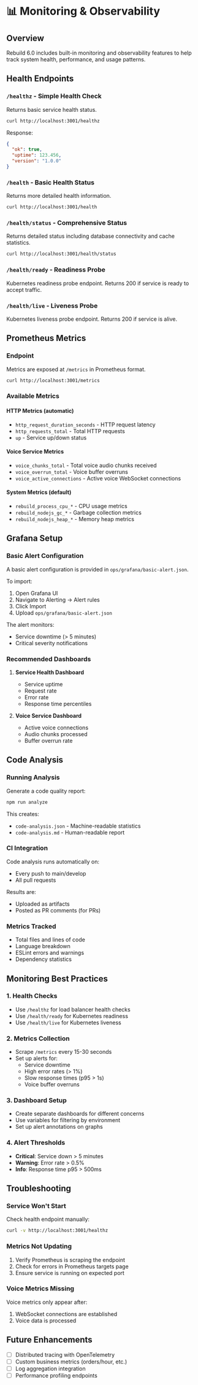 # 📊 Monitoring & Observability

## Overview

Rebuild 6.0 includes built-in monitoring and observability features to help track system health, performance, and usage patterns.

## Health Endpoints

### `/healthz` - Simple Health Check
Returns basic service health status.

```bash
curl http://localhost:3001/healthz
```

Response:
```json
{
  "ok": true,
  "uptime": 123.456,
  "version": "1.0.0"
}
```

### `/health` - Basic Health Status
Returns more detailed health information.

```bash
curl http://localhost:3001/health
```

### `/health/status` - Comprehensive Status
Returns detailed status including database connectivity and cache statistics.

```bash
curl http://localhost:3001/health/status
```

### `/health/ready` - Readiness Probe
Kubernetes readiness probe endpoint. Returns 200 if service is ready to accept traffic.

### `/health/live` - Liveness Probe
Kubernetes liveness probe endpoint. Returns 200 if service is alive.

## Prometheus Metrics

### Endpoint
Metrics are exposed at `/metrics` in Prometheus format.

```bash
curl http://localhost:3001/metrics
```

### Available Metrics

#### HTTP Metrics (automatic)
- `http_request_duration_seconds` - HTTP request latency
- `http_requests_total` - Total HTTP requests
- `up` - Service up/down status

#### Voice Service Metrics
- `voice_chunks_total` - Total voice audio chunks received
- `voice_overrun_total` - Voice buffer overruns
- `voice_active_connections` - Active voice WebSocket connections

#### System Metrics (default)
- `rebuild_process_cpu_*` - CPU usage metrics
- `rebuild_nodejs_gc_*` - Garbage collection metrics
- `rebuild_nodejs_heap_*` - Memory heap metrics

## Grafana Setup

### Basic Alert Configuration
A basic alert configuration is provided in `ops/grafana/basic-alert.json`.

To import:
1. Open Grafana UI
2. Navigate to Alerting → Alert rules
3. Click Import
4. Upload `ops/grafana/basic-alert.json`

The alert monitors:
- Service downtime (> 5 minutes)
- Critical severity notifications

### Recommended Dashboards

1. **Service Health Dashboard**
   - Service uptime
   - Request rate
   - Error rate
   - Response time percentiles

2. **Voice Service Dashboard**
   - Active voice connections
   - Audio chunks processed
   - Buffer overrun rate

## Code Analysis

### Running Analysis
Generate a code quality report:

```bash
npm run analyze
```

This creates:
- `code-analysis.json` - Machine-readable statistics
- `code-analysis.md` - Human-readable report

### CI Integration
Code analysis runs automatically on:
- Every push to main/develop
- All pull requests

Results are:
- Uploaded as artifacts
- Posted as PR comments (for PRs)

### Metrics Tracked
- Total files and lines of code
- Language breakdown
- ESLint errors and warnings
- Dependency statistics

## Monitoring Best Practices

### 1. Health Checks
- Use `/healthz` for load balancer health checks
- Use `/health/ready` for Kubernetes readiness
- Use `/health/live` for Kubernetes liveness

### 2. Metrics Collection
- Scrape `/metrics` every 15-30 seconds
- Set up alerts for:
  - Service downtime
  - High error rates (> 1%)
  - Slow response times (p95 > 1s)
  - Voice buffer overruns

### 3. Dashboard Setup
- Create separate dashboards for different concerns
- Use variables for filtering by environment
- Set up alert annotations on graphs

### 4. Alert Thresholds
- **Critical**: Service down > 5 minutes
- **Warning**: Error rate > 0.5%
- **Info**: Response time p95 > 500ms

## Troubleshooting

### Service Won't Start
Check health endpoint manually:
```bash
curl -v http://localhost:3001/healthz
```

### Metrics Not Updating
1. Verify Prometheus is scraping the endpoint
2. Check for errors in Prometheus targets page
3. Ensure service is running on expected port

### Voice Metrics Missing
Voice metrics only appear after:
1. WebSocket connections are established
2. Voice data is processed

## Future Enhancements

- [ ] Distributed tracing with OpenTelemetry
- [ ] Custom business metrics (orders/hour, etc.)
- [ ] Log aggregation integration
- [ ] Performance profiling endpoints